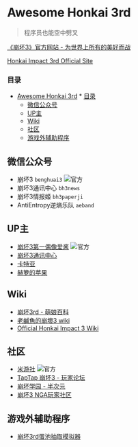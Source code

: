 # Awesome Honkai 3rd

> 程序员也能空中劈叉

[《崩坏3》官方网站 - 为世界上所有的美好而战](https://www.bh3.com)

[Honkai Impact 3rd Official Site](http://www.global.honkaiimpact3.com)

### 目录

<!--ts-->
   * [Awesome Honkai 3rd](#awesome-honkai-3rd)
         * [目录](#目录)
      * [微信公众号](#微信公众号)
      * [UP主](#up主)
      * [Wiki](#wiki)
      * [社区](#社区)
      * [游戏外辅助程序](#游戏外辅助程序)

<!-- Added by: simon3000, at: 2019年 1月26日 星期六 03时53分13秒 CST -->

<!--te-->

## 微信公众号

- 崩坏3 `benghuai3` ![官方](https://img.shields.io/badge/官-方-%23555.svg)
- 崩坏3通讯中心 `bh3news`
- 崩坏3情报姬 `bh3paperji`
- AntiEntropy逆熵乐队 `aeband`

## UP主

- [崩坏3第一偶像爱酱](https://space.bilibili.com/27534330) ![官方](https://img.shields.io/badge/官-方-%23555.svg)
- [崩坏3通讯中心](https://space.bilibili.com/22697600)
- [卡特亚](https://space.bilibili.com/43222001)
- [赫箩的苹果](https://space.bilibili.com/653768)

## Wiki

- [崩坏3rd - 萌娘百科](https://zh.moegirl.org/崩坏3rd)
- [老鹹魚的崩壞3 wiki](https://bh3momeha.game-info.wiki)
- [Official Honkai Impact 3 Wiki](https://honkaiimpact3.gamepedia.com/Honkai_Impact_3_Wiki)

## 社区

- [米游社](https://bbs.mihoyo.com/) ![官方](https://img.shields.io/badge/官-方-%23555.svg)
- [TapTap 崩坏3 - 玩家论坛](https://www.taptap.com/app/10056/topic/)
- [崩坏学园 - 半次元](https://bcy.net/circle/index/4494)
- [崩坏3 NGA玩家社区](http://nga.178.com/thread.php?fid=549)

## 游戏外辅助程序

- [崩坏3rd蛋池抽取模拟器](https://github.com/dyingsunlight/mock-kakin)

